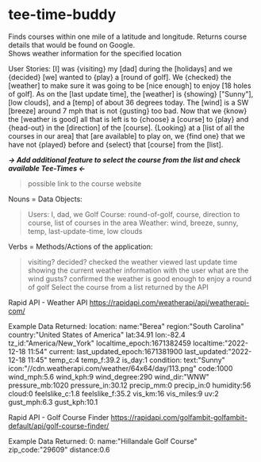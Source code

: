 # tee-time-buddy
Finds courses within one mile of a latitude and longitude.  Returns course details that would be found on Google.  
Shows weather information for the specified location

User Stories:
[I] was {visiting} my [dad] during the [holidays] and we {decided} [we] wanted to {play} a [round of golf].  We {checked} the [weather] to make sure it was going to be [nice enough] to enjoy [18 holes of golf]. As on the [last update time], the [weather] is {showing} ["Sunny"], [low clouds], and a [temp] of about 36 degrees today.  The [wind] is a SW [breeze] around 7 mph that is not {gusting} too bad.  Now that we {know} the [weather is good] all that is left is to {choose} a [course] to {play} and {head-out} in the [direction] of the [course].  {Looking} at a [list of all the courses in our area] that [are available] to play on, we {find one} that we have not {played} before and {select} that [course] from the [list]. 

***-> Add additional feature to select the course from the list and check available Tee-Times <-*** 
> possible link to the course website

Nouns = Data Objects:
 > Users: I, dad, we
 > Golf Course: round-of-golf, course, direction to course, list of courses in the area
 > Weather: wind, breeze, sunny, temp, last-update-time, low clouds

Verbs = Methods/Actions of the application:
 > visiting?
 > decided?
 > checked the weather
 > viewed last update time
 > showing the current weather information with the user
 > what are the wind gusts?
 > confirmed the weather is good enough to enjoy a round of golf
 > Select the course from a list returned by the API


Rapid API - Weather API
https://rapidapi.com/weatherapi/api/weatherapi-com/

  Example Data Returned:
      location:
        name:"Berea"
        region:"South Carolina"
        country:"United States of America"
        lat:34.91
        lon:-82.4
        tz_id:"America/New_York"
        localtime_epoch:1671382459
        localtime:"2022-12-18 11:54"
      current:
        last_updated_epoch:1671381900
        last_updated:"2022-12-18 11:45"
        temp_c:4
        temp_f:39.2
        is_day:1
      condition:
        text:"Sunny"
        icon:"//cdn.weatherapi.com/weather/64x64/day/113.png"
        code:1000
        wind_mph:5.6
        wind_kph:9
        wind_degree:290
        wind_dir:"WNW"
        pressure_mb:1020
        pressure_in:30.12
        precip_mm:0
        precip_in:0
        humidity:56
        cloud:0
        feelslike_c:1.8
        feelslike_f:35.2
        vis_km:16
        vis_miles:9
        uv:2
        gust_mph:6.3
        gust_kph:10.1

Rapid API - Golf Course Finder
https://rapidapi.com/golfambit-golfambit-default/api/golf-course-finder/

  Example Data Returned:
      0:
        name:"Hillandale Golf Course"
        zip_code:"29609"
        distance:0.6
